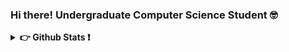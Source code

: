 ### Hi there! Undergraduate Computer Science Student 🤓

<details>
<summary><b>👉 Github Stats ❗</b></summary>
  
  <a href="https://github.com/WendellTMO/github-readme-stats">
    <img height=200 align="center" src="https://github-readme-stats-h3k8a7m1v-wendells-projects.vercel.app/api?username=WendellTMO&theme=radical&count-private=true" />
  </a>
  <a href="https://github.com/anuraghazra/convoychat">
    <img height=200 align="center" src="https://github-readme-stats-h3k8a7m1v-wendells-projects.vercel.app/api/top-langs?username=WendellTMO&size_weight=0.5&count_weight=0.5&theme=radical&layout=compact&langs_count=8&card_width=320&count-private=true" />
  </a>

</details>

<!--
**WendellTMO/WendellTMO** is a ✨ _special_ ✨ repository because its `README.md` (this file) appears on your GitHub profile.

Here are some ideas to get you started:

- 🔭 I’m currently working on ...
- 🌱 I’m currently learning ...
- 👯 I’m looking to collaborate on ...
- 🤔 I’m looking for help with ...
- 💬 Ask me about ...
- 📫 How to reach me: ...
- 😄 Pronouns: ...
- ⚡ Fun fact: ...
-->
